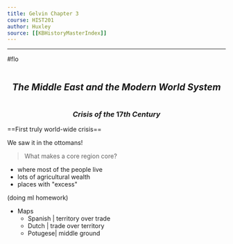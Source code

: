 ```yaml
---
title: Gelvin Chapter 3
course: HIST201
author: Huxley
source: [[KBHistoryMasterIndex]]
---
```


---
#flo 

```
```
## $$The\ Middle\ East\ and\ the\ Modern\ World\ System$$
```
```


### $$Crisis\ of\ the\ 17th\ Century$$

==First truly world-wide crisis==

We saw it in the ottomans! 


> What makes a core region core?

- where most of the people live
- lots of agricultural wealth
- places with "excess" 

(doing ml homework)

- Maps
	- Spanish | territory over trade 
	- Dutch   | trade over territory
	- Potugese| middle ground

















